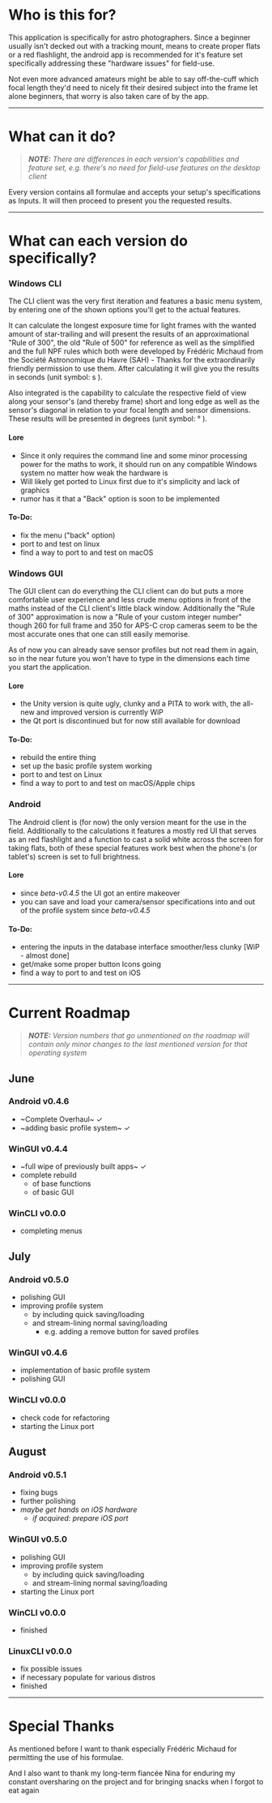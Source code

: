 # Who is this for?
This application is specifically for astro photographers.
Since a beginner usually isn't decked out with a tracking mount, means to create proper flats or a red flashlight, the android app is recommended for it's feature set specifically addressing these "hardware issues" for field-use. 

Not even more advanced amateurs might be able to say off-the-cuff which focal length they'd need to nicely fit their desired subject into the frame let alone beginners, that worry is also taken care of by the app.

------------------------------------------
# What can it do?
> ***NOTE:** There are differences in each version's capabilities and feature set, e.g. there's no need for field-use features on the desktop client*

Every version contains all formulae and accepts your setup's specifications as Inputs.
It will then proceed to present you the requested results.

------------------------------------------
# What can each version do specifically?
### Windows CLI
The CLI client was the very first iteration and features a basic menu system, by entering one of the shown options you'll get to the actual features.

It can calculate the longest exposure time for light frames with the wanted amount of star-trailing and will present the results of an approximational "Rule of 300", the old "Rule of 500" for reference as well as the simplified and the full NPF 
rules which both were developed by Frédéric Michaud from the Société Astronomique du Havre (SAH) - Thanks for the extraordinarily friendly permission to use them. 
After calculating it will give you the results in seconds (unit symbol: s ).

Also integrated is the capability to calculate the respective field of view along your sensor's (and thereby frame) short and long edge as well as the sensor's diagonal in relation to your focal length and sensor dimensions. 
These results will be presented in degrees (unit symbol: ° ).

#### Lore
- Since it only requires the command line and some minor processing power for the maths to work, it should run on any compatible Windows system no matter how weak the hardware is
- Will likely get ported to Linux first due to it's simplicity and lack of graphics
- rumor has it that a "Back" option is soon to be implemented
#### To-Do:
- fix the menu ("back" option)
- port to and test on linux
- find a way to port to and test on macOS


### Windows GUI
The GUI client can do everything the CLI client can do but puts a more comfortable user experience and less crude menu options in front of the maths instead of the CLI client's little black window.
Additionally the "Rule of 300" approximation is now a "Rule of your custom integer number" though 260 for full frame and 350 for APS-C crop cameras seem to be the most accurate ones that one can still easily memorise.

As of now you can already save sensor profiles but not read them in again, so in the near future you won't have to type in the dimensions each time you start the application.

#### Lore
- the Unity version is quite ugly, clunky and a PITA to work with, the all-new and improved version is currently WiP
- the Qt port is discontinued but for now still available for download
#### To-Do:
- rebuild the entire thing
- set up the basic profile system working
- port to and test on Linux
- find a way to port to and test on macOS/Apple chips


### Android
The Android client is (for now) the only version meant for the use in the field. Additionally to the calculations it features a mostly red UI that serves as an red flashlight and a function to cast a solid white across the screen for taking flats, both of these special features work best when the phone's (or tablet's) screen is set to full brightness.

#### Lore
- since _beta-v0.4.5_ the UI got an entire makeover
- you can save and load your camera/sensor specifications into and out of the profile system since _beta-v0.4.5_
#### To-Do:
- entering the inputs in the database interface smoother/less clunky [WiP - almost done]
- get/make some proper button Icons going
- find a way to port to and test on iOS

------------------------------------------
# Current Roadmap
> ***NOTE:** Version numbers that go unmentioned on the roadmap will contain only minor changes to the last mentioned version for that operating system*
## June
### Android v0.4.6
- ~Complete Overhaul~ ✓
- ~adding basic profile system~ ✓
### WinGUI v0.4.4
- ~full wipe of previously built apps~ ✓
- complete rebuild
  - of base functions
  - of basic GUI
### WinCLI v0.0.0
- completing menus

## July
### Android v0.5.0
- polishing GUI
- improving profile system
  - by including quick saving/loading
  - and stream-lining normal saving/loading
    - e.g. adding a remove button for saved profiles
### WinGUI v0.4.6
- implementation of basic profile system
- polishing GUI
### WinCLI v0.0.0
- check code for refactoring 
- starting the Linux port

## August
### Android v0.5.1
- fixing bugs
- further polishing
- *maybe get hands on iOS hardware*
  - *if acquired: prepare iOS port*
### WinGUI v0.5.0
- polishing GUI
- improving profile system
  - by including quick saving/loading
  - and stream-lining normal saving/loading
- starting the Linux port
### WinCLI v0.0.0
- finished
### LinuxCLI v0.0.0
- fix possible issues
- if necessary populate for various distros
- finished

------------------------------------------
# Special Thanks
As mentioned before I want to thank especially Frédéric Michaud for permitting the use of his formulae.

And I also want to thank my long-term fiancée Nina for enduring my constant oversharing on the project and for bringing snacks when I forgot to eat again
